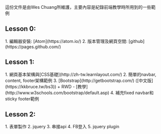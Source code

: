 這份文件是由Wes Chuang所維護，主要內容是紀錄前端教學時所用到的一些範例

<h2>Lesson 0:</h2>
1. 編輯器安裝: [Atom](https://atom.io/)
2. 版本管理及網頁空間: [github](https://pages.github.com/)

<h2>Lesson 1:</h2>
1. 網頁基本架構與[CSS基礎](http://zh-tw.learnlayout.com/)
2. 簡單的navbar, content, footer架構範例
3. [Bootstrap](http://getbootstrap.com/) ([中文版](https://kkbruce.tw/bs3)) + RWD - [教學](http://www.w3schools.com/bootstrap/default.asp)
4. 補充fixed navbar和sticky footer範例

<h2>Lesson 2:</h2>
1. 表單製作
2. jquery
3. 串接api
4. FB登入
5. jquery plugin

